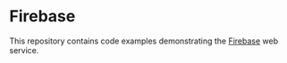 # Firebase

This repository contains code examples demonstrating the [Firebase](https://firebase.google.com/) web service.